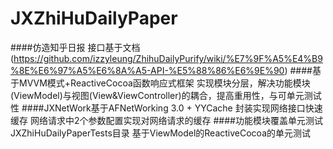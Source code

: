 # JXZhiHuDailyPaper
####仿造知乎日报
接口基于文档 (https://github.com/izzyleung/ZhihuDailyPurify/wiki/%E7%9F%A5%E4%B9%8E%E6%97%A5%E6%8A%A5-API-%E5%88%86%E6%9E%90)
####基于MVVM模式+ReactiveCocoa函数响应式框架
实现模块分层，解决功能模块(ViewModel)与视图(View&ViewController)的耦合，提高重用性，与可单元测试性
####JXNetWork基于AFNetWorking 3.0 + YYCache 封装实现网络接口快速缓存
网络请求中2个参数配置实现对网络请求的缓存
####功能模块覆盖单元测试
JXZhiHuDailyPaperTests目录 基于ViewModel的ReactiveCocoa的单元测试 
